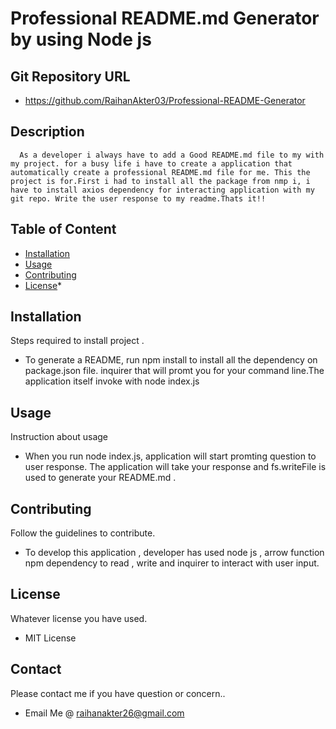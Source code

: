 # Professional README.md Generator by using Node js

  ## Git Repository URL

  *   https://github.com/RaihanAkter03/Professional-README-Generator

  ## Description

      As a developer i always have to add a Good README.md file to my with my project. for a busy life i have to create a application that automatically create a professional README.md file for me. This the project is for.First i had to install all the package from nmp i, i have to install axios dependency for interacting application with my git repo. Write the user response to my readme.Thats it!!

  ## Table of Content
  * [Installation](#installation)
  * [Usage](#usage)
  * [Contributing](#contributing)
  * [License](#license)* 
  ## Installation

  Steps required to install project .
  
  * To generate a README, run npm install to install all the dependency on package.json file. inquirer that will promt you for your command line.The application itself invoke with node index.js
  
  ## Usage

  Instruction about usage

  * When you run node index.js, application will start promting question to user response. The application will take your response and fs.writeFile is used to generate your README.md .
  ## Contributing

  Follow the guidelines to contribute.


  * To develop this application , developer has used node js , arrow function npm dependency to read , write and inquirer to interact with user input.
  ## License

  Whatever license you have used.

  * MIT License

  ## Contact  

  Please contact me if you have question or concern..

 * Email Me @ raihanakter26@gmail.com